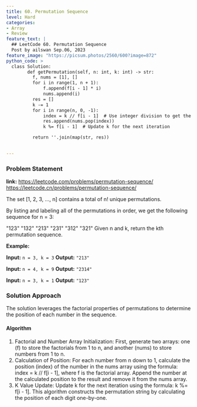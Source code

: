 ```yaml
---
title: 60. Permutation Sequence
level: Hard
categories:
- Array
- Review
feature_text: |
  ## LeetCode 60. Permutation Sequence
  Post by ailswan Sep.06, 2023
feature_image: "https://picsum.photos/2560/600?image=872"
python_code: >
  class Solution:
        def getPermutation(self, n: int, k: int) -> str:
          f, nums = [1], []
          for i in range(1, n + 1):
              f.append(f[i - 1] * i)
              nums.append(i)   
          res = []
          k -= 1 
          for i in range(n, 0, -1):
              index = k // f[i - 1]  # Use integer division to get the index
              res.append(nums.pop(index))
              k %= f[i - 1]  # Update k for the next iteration

          return ''.join(map(str, res))

  
---
```


### Problem Statement
**link:**
https://leetcode.com/problems/permutation-sequence/
https://leetcode.cn/problems/permutation-sequence/

The set [1, 2, 3, ..., n] contains a total of n! unique permutations.

By listing and labeling all of the permutations in order, we get the following sequence for n = 3:

"123"
"132"
"213"
"231"
"312"
"321"
Given n and k, return the kth permutation sequence.

**Example:**

**Input:** `n = 3, k = 3`
**Output:** `"213"`

**Input:** `n = 4, k = 9`
**Output:** `"2314"`

**Input:** `n = 3, k = 1`
**Output:** `"123"`


### Solution Approach

The solution leverages the factorial properties of permutations to determine the position of each number in the sequence.


#### Algorithm
 
1. Factorial and Number Array Initialization: First, generate two arrays: one (f) to store the factorials from 1 to n, and another (nums) to store numbers from 1 to n.
2. Calculation of Position: For each number from n down to 1, calculate the position (index) of the number in the nums array using the formula: index = k // f[i - 1], where f is the factorial array. Append the number at the calculated position to the result and remove it from the nums array.
3. K Value Update: Update k for the next iteration using the formula: k %= f[i - 1].
This algorithm constructs the permutation string by calculating the position of each digit one-by-one.